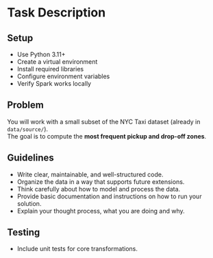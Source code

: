 # Task Description

## Setup
- Use Python 3.11+
- Create a virtual environment
- Install required libraries
- Configure environment variables
- Verify Spark works locally

## Problem
You will work with a small subset of the NYC Taxi dataset (already in `data/source/`).  
The goal is to compute the **most frequent pickup and drop-off zones**.

## Guidelines
- Write clear, maintainable, and well-structured code.
- Organize the data in a way that supports future extensions.
- Think carefully about how to model and process the data.
- Provide basic documentation and instructions on how to run your solution.
- Explain your thought process, what you are doing and why.

## Testing
- Include unit tests for core transformations.
